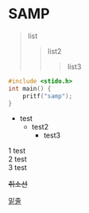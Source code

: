 # SAMP

> list
>> list2
>>> list3

```c
#include <stido.h>
int main() {
    pritf("samp");
}
```

- test  
  - test2  
     - test3  

1 test  
  2 test  
    3 test       


~~취소선~~

<u>밑줄</u>